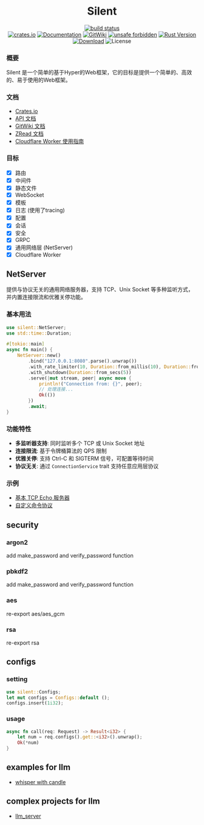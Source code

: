 <div align="center">
<h1>Silent</h1>
<p>
<a href="https://github.com/silent-rs/silent/actions">
    <img alt="build status" src="https://github.com/silent-rs/silent/actions/workflows/build.yml/badge.svg" />
</a>
<br/>
<a href="https://crates.io/crates/silent"><img alt="crates.io" src="https://img.shields.io/crates/v/silent" /></a>
<a href="https://docs.rs/silent"><img alt="Documentation" src="https://docs.rs/silent/badge.svg" /></a>
<a href="https://deepwiki.com/silent-rs/silent"><img alt="GitWiki" src="https://img.shields.io/badge/GitWiki-Documentation-blue" /></a>
<a href="https://github.com/rust-secure-code/safety-dance/"><img alt="unsafe forbidden" src="https://img.shields.io/badge/unsafe-forbidden-success.svg" /></a>
<a href="https://www.rust-lang.org"><img alt="Rust Version" src="https://img.shields.io/badge/rust-1.75%2B-blue" /></a>
<br/>
<a href="https://crates.io/crates/silent"><img alt="Download" src="https://img.shields.io/crates/d/silent.svg" /></a>
<img alt="License" src="https://img.shields.io/crates/l/silent.svg" />
</p>
</div>

### 概要

Silent 是一个简单的基于Hyper的Web框架，它的目标是提供一个简单的、高效的、易于使用的Web框架。

### 文档

- [Crates.io](https://crates.io/crates/silent)
- [API 文档](https://docs.rs/silent)
- [GitWiki 文档](https://deepwiki.com/silent-rs/silent)
- [ZRead 文档](https://zread.ai/silent-rs/silent)
- [Cloudflare Worker 使用指南](docs/cloudflare-worker.md)

### 目标

- [x] 路由
- [x] 中间件
- [x] 静态文件
- [x] WebSocket
- [x] 模板
- [x] 日志 (使用了tracing)
- [x] 配置
- [x] 会话
- [x] 安全
- [x] GRPC
- [x] 通用网络层 (NetServer)
- [x] Cloudflare Worker

## NetServer

提供与协议无关的通用网络服务器，支持 TCP、Unix Socket 等多种监听方式，并内置连接限流和优雅关停功能。

### 基本用法

```rust
use silent::NetServer;
use std::time::Duration;

#[tokio::main]
async fn main() {
    NetServer::new()
        .bind("127.0.0.1:8080".parse().unwrap())
        .with_rate_limiter(10, Duration::from_millis(10), Duration::from_secs(2))
        .with_shutdown(Duration::from_secs(5))
        .serve(|mut stream, peer| async move {
            println!("Connection from: {}", peer);
            // 处理连接...
            Ok(())
        })
        .await;
}
```

### 功能特性

- **多监听器支持**: 同时监听多个 TCP 或 Unix Socket 地址
- **连接限流**: 基于令牌桶算法的 QPS 限制
- **优雅关停**: 支持 Ctrl-C 和 SIGTERM 信号，可配置等待时间
- **协议无关**: 通过 `ConnectionService` trait 支持任意应用层协议

### 示例

- [基本 TCP Echo 服务器](./examples/net_server_basic/)
- [自定义命令协议](./examples/net_server_custom_protocol/)

## security

### argon2

add make_password and verify_password function

### pbkdf2

add make_password and verify_password function

### aes

re-export aes/aes_gcm

### rsa

re-export rsa

## configs

### setting

```rust
use silent::Configs;
let mut configs = Configs::default ();
configs.insert(1i32);
```

### usage

```rust
async fn call(req: Request) -> Result<i32> {
    let num = req.configs().get::<i32>().unwrap();
    Ok(*num)
}
```

## examples for llm

* [whisper with candle](./examples/candle_whisper/readme.md)

## complex projects for llm

* [llm_server](https://github.com/silent-rs/llm_server)
